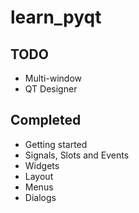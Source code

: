 # learn_pyqt

## TODO

- Multi-window
- QT Designer

## Completed

- Getting started
- Signals, Slots and Events
- Widgets
- Layout
- Menus
- Dialogs
